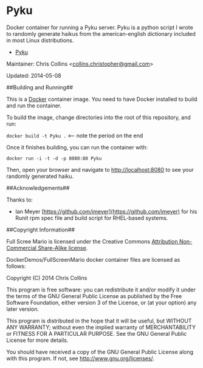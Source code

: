 Pyku
====

Docker container for running a Pyku server.  Pyku is a python script I wrote to randomly generate haikus from the american-english dictionary included in most Linux distributions.

* [Pyku](https://github.com/clcollins/pyku)

Maintainer: Chris Collins \<collins.christopher@gmail.com\>

Updated: 2014-05-08

##Building and Running##

This is a [Docker](http://docker.io) container image.  You need to have Docker installed to build and run the container.

To build the image, change directories into the root of this repository, and run:

`docker build -t Pyku .`  <-- note the period on the end

Once it finishes building, you can run the container with:

`docker run -i -t -d -p 8080:80 Pyku`

Then, open your browser and navigate to [http://localhost:8080](http://localhost:8080) to see your randomly generated haiku.

##Acknowledgements##

Thanks to:

* Ian Meyer [https://github.com/imeyer](https://github.com/imeyer) for his Runit rpm spec file and build script for RHEL-based systems.

##Copyright Information##

Full Scree Mario is licensed under the Creative Commons [Attribution Non-Commercial Share-Alike license](http://creativecommons.org/licenses/by-nc-sa/3.0/).  

DockerDemos/FullScreenMario docker container files are licensed as follows:

Copyright (C) 2014 Chris Collins

This program is free software: you can redistribute it and/or modify it under the terms of the GNU General Public License as published by the Free Software Foundation, either version 3 of the License, or (at your option) any later version.

This program is distributed in the hope that it will be useful, but WITHOUT ANY WARRANTY; without even the implied warranty of MERCHANTABILITY or FITNESS FOR A PARTICULAR PURPOSE. See the GNU General Public License for more details.

You should have received a copy of the GNU General Public License along with this program. If not, see http://www.gnu.org/licenses/.
